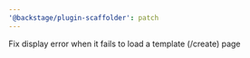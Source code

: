 ```yaml
---
'@backstage/plugin-scaffolder': patch
---
```


Fix display error when it fails to load a template (/create) page
